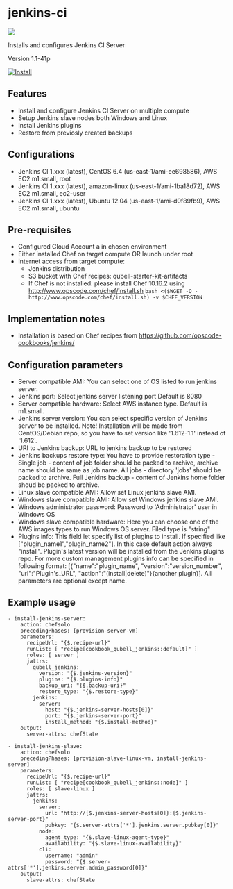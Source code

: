 jenkins-ci
==========

![](://s3.amazonaws.com/qubell-images/jenkins-logo.png)

Installs and configures Jenkins CI Server

Version 1.1-41p

[![Install](https://raw.github.com/qubell-bazaar/component-skeleton/master/img/install.png)](https://express.qubell.com/applications/upload?metadataUrl=https://raw.github.com/qubell-bazaar/component-jenkins/1.1-41p/meta.yml)

Features
--------

 - Install and configure Jenkins CI Server on multiple compute
 - Setup Jenkins slave nodes both Windows and Linux
 - Install Jenkins plugins
 - Restore from previosly created backups

Configurations
--------------
 - Jenkins CI 1.xxx (latest), CentOS 6.4 (us-east-1/ami-ee698586), AWS EC2 m1.small, root
 - Jenkins CI 1.xxx (latest), amazon-linux (us-east-1/ami-1ba18d72), AWS EC2 m1.small, ec2-user
 - Jenkins CI 1.xxx (latest), Ubuntu 12.04 (us-east-1/ami-d0f89fb9), AWS EC2 m1.small, ubuntu


Pre-requisites
--------------
 - Configured Cloud Account a in chosen environment
 - Either installed Chef on target compute OR launch under root
 - Internet access from target compute:
   - Jenkins distribution
   - S3 bucket with Chef recipes: qubell-starter-kit-artifacts
   - If Chef is not installed: please install Chef 10.16.2 using http://www.opscode.com/chef/install.sh ```bash <($WGET -O - http://www.opscode.com/chef/install.sh) -v $CHEF_VERSION```

Implementation notes
--------------------
 - Installation is based on Chef recipes from https://github.com/opscode-cookbooks/jenkins/

Configuration parameters
------------------------
 - Server compatible AMI: You can select one of OS listed to run jenkins server.
 - Jenkins port: Select jenkins server listening port Default is 8080
 - Server compatible hardware: Select AWS instance type. Default is m1.small.
 - Jenkins server version: You can select specific version of Jenkins server to be installed.
   Note! Installation will be made from CentOS/Debian repo, so you have to set version like '1.612-1.1' instead of '1.612'.
 - URI to Jenkins backup: URL to jenkins backup to be restored
 - Jenkins backups restore type: You have to provide restoration type - 
   Single job - content of job folder should be packed to archive, archive name should be same as job name. 
   All jobs - directory 'jobs' should be packed to archive.
   Full Jenkins backup - content of Jenkins home folder shoud be packed to archive.
 - Linux slave compatible AMI: Allow set Linux jenkins slave AMI.
 - Windows slave compatible AMI: Allow set Windows jenkins slave AMI.
 - Windows administrator password: Password to 'Administrator' user in Windows OS
 - Windows slave compatible hardware: Here you can choose one of the AWS images types to run Windows OS server. Filed type is "string"
 - Plugins info: This field let specify list of plugins to install. 
   If specified like ["plugin_name1","plugin_name2"]. In this case default action always "install". Plugin's latest version will be installed from the Jenkins plugins repo.
   For more custom management plugins info can be specified in following format: [{"name":"plugin_name", "version":"version_number", "url":"Plugin's_URL", "action":"(install|delete)"}{another plugin}].
   All parameters are optional except name.

Example usage
-------------
```
- install-jenkins-server:
    action: chefsolo
    precedingPhases: [provision-server-vm]
    parameters:
      recipeUrl: "{$.recipe-url}"
      runList: [ "recipe[cookbook_qubell_jenkins::default]" ]
      roles: [ server ]
      jattrs:
        qubell_jenkins: 
          version: "{$.jenkins-version}"
          plugins: "{$.plugins-info}"
          backup_uri: "{$.backup-uri}"
          restore_type: "{$.restore-type}"
        jenkins:
          server:
            host: "{$.jenkins-server-hosts[0]}"
            port: "{$.jenkins-server-port}"
            install_method: "{$.install-method}"
    output:
      server-attrs: chefState

- install-jenkins-slave:
    action: chefsolo
    precedingPhases: [provision-slave-linux-vm, install-jenkins-server]
    parameters:
      recipeUrl: "{$.recipe-url}"
      runList: [ "recipe[cookbook_qubell_jenkins::node]" ]
      roles: [ slave-linux ]
      jattrs:
        jenkins:
          server:
            url: "http://{$.jenkins-server-hosts[0]}:{$.jenkins-server-port}"
            pubkey: "{$.server-attrs['*'].jenkins.server.pubkey[0]}"
          node:
            agent_type: "{$.slave-linux-agent-type}"
            availability: "{$.slave-linux-availability}"
          cli:
            username: "admin"
            password: "{$.server-attrs['*'].jenkins.server.admin_password[0]}"
    output:
      slave-attrs: chefState
``` 
